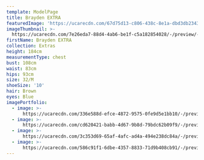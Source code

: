 ```yaml
---
template: ModelPage
title: Brayden EXTRA
featuredImage: 'https://ucarecdn.com/67d75d13-c806-438c-8e1a-dbd3db2343b6/'
imageThumbnail: >-
  https://ucarecdn.com/7e26eda7-88d4-4ab6-be1f-c5a182854028/-/preview/-/rotate/90/
firstName: Brayden EXTRA
collection: Extras
height: 184cm
measurementType: chest
bust: 108cm
waist: 83cm
hips: 93cm
size: 32/M
shoeSize: '10'
hair: Brown
eyes: Blue
imagePortfolio:
  - image: >-
      https://ucarecdn.com/336e588d-efce-4872-9575-0fe9d5e1bb10/-/preview/-/rotate/90/
  - image: >-
      https://ucarecdn.com/cd620421-babb-4d67-9b8d-79bdc62b09f9/-/preview/-/rotate/90/
  - image: >-
      https://ucarecdn.com/3c353d69-65af-4afc-ad4a-494e238dc84a/-/preview/-/rotate/90/
  - image: >-
      https://ucarecdn.com/586c91f1-6dbe-4357-8833-71d9b408cb91/-/preview/-/rotate/90/
---
```


